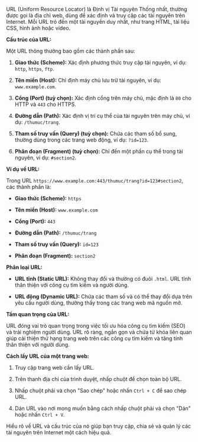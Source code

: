 URL (Uniform Resource Locator) là Định vị Tài nguyên Thống nhất, thường được gọi là địa chỉ web, dùng để xác định và truy cập các tài nguyên trên Internet. Mỗi URL trỏ đến một tài nguyên duy nhất, như trang HTML, tài liệu CSS, hình ảnh hoặc video. 

**Cấu trúc của URL:**

Một URL thông thường bao gồm các thành phần sau:

1. **Giao thức (Scheme):** Xác định phương thức truy cập tài nguyên, ví dụ: `http`, `https`, `ftp`.

2. **Tên miền (Host):** Chỉ định máy chủ lưu trữ tài nguyên, ví dụ: `www.example.com`.

3. **Cổng (Port) (tuỳ chọn):** Xác định cổng trên máy chủ, mặc định là `80` cho HTTP và `443` cho HTTPS.

4. **Đường dẫn (Path):** Xác định vị trí cụ thể của tài nguyên trên máy chủ, ví dụ: `/thumuc/trang`.

5. **Tham số truy vấn (Query) (tuỳ chọn):** Chứa các tham số bổ sung, thường dùng trong các trang web động, ví dụ: `?id=123`.

6. **Phân đoạn (Fragment) (tuỳ chọn):** Chỉ đến một phần cụ thể trong tài nguyên, ví dụ: `#section2`.

**Ví dụ về URL:**

Trong URL `https://www.example.com:443/thumuc/trang?id=123#section2`, các thành phần là:

- **Giao thức (Scheme):** `https`

- **Tên miền (Host):** `www.example.com`

- **Cổng (Port):** `443`

- **Đường dẫn (Path):** `/thumuc/trang`

- **Tham số truy vấn (Query):** `id=123`

- **Phân đoạn (Fragment):** `section2`

**Phân loại URL:**

- **URL tĩnh (Static URL):** Không thay đổi và thường có đuôi `.html`. URL tĩnh thân thiện với công cụ tìm kiếm và người dùng. 

- **URL động (Dynamic URL):** Chứa các tham số và có thể thay đổi dựa trên yêu cầu người dùng, thường thấy trong các trang web mã nguồn mở. 

**Tầm quan trọng của URL:**

URL đóng vai trò quan trọng trong việc tối ưu hóa công cụ tìm kiếm (SEO) và trải nghiệm người dùng. URL rõ ràng, ngắn gọn và chứa từ khóa liên quan giúp cải thiện thứ hạng trang web trên các công cụ tìm kiếm và tăng tính thân thiện với người dùng. 

**Cách lấy URL của một trang web:**

1. Truy cập trang web cần lấy URL.

2. Trên thanh địa chỉ của trình duyệt, nhấp chuột để chọn toàn bộ URL.

3. Nhấp chuột phải và chọn "Sao chép" hoặc nhấn `Ctrl + C` để sao chép URL.

4. Dán URL vào nơi mong muốn bằng cách nhấp chuột phải và chọn "Dán" hoặc nhấn `Ctrl + V`. 

Hiểu rõ về URL và cấu trúc của nó giúp bạn truy cập, chia sẻ và quản lý các tài nguyên trên Internet một cách hiệu quả. 

